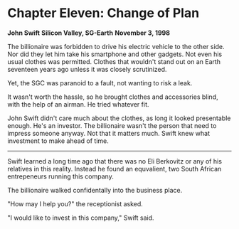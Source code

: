 # Chapter Eleven: Change of Plan

**John Swift**
**Silicon Valley, SG-Earth**
**November 3, 1998**

The billionaire was forbidden to drive his electric vehicle to the other side. Nor did they let him take his smartphone and other gadgets. Not even his usual clothes was permitted. Clothes that wouldn't stand out on an Earth seventeen years ago unless it was closely scrutinized.

Yet, the SGC was paranoid to a fault, not wanting to risk a leak.

It wasn't worth the hassle, so he brought clothes and accessories blind, with the help of an airman. He tried whatever fit.

John Swift didn't care much about the clothes, as long it looked presentable enough. He's an investor. The billionaire wasn't the person that need to impress someone anyway. Not that it matters much. Swift knew what investment to make ahead of time.

***

Swift learned a long time ago that there was no Eli Berkovitz or any of his relatives in this reality. Instead he found an equvalient, two South African entrepeneurs running this company.

The billionaire walked confidentally into the business place.

"How may I help you?" the receptionist asked.

"I would like to invest in this company," Swift said.
